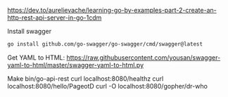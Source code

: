 https://dev.to/aurelievache/learning-go-by-examples-part-2-create-an-http-rest-api-server-in-go-1cdm

Install swagger
```bash
go install github.com/go-swagger/go-swagger/cmd/swagger@latest
```

Get YAML to HTML: https://raw.githubusercontent.com/yousan/swagger-yaml-to-html/master/swagger-yaml-to-html.py

Make
bin/go-api-rest
curl localhost:8080/healthz
curl localhost:8080/hello/PageotD
curl -O localhost:8080/gopher/dr-who